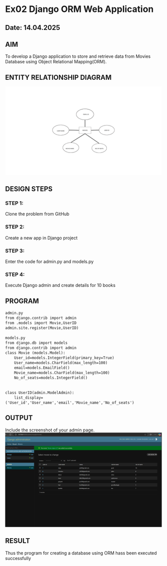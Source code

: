 # Ex02 Django ORM Web Application
## Date: 14.04.2025
## AIM
To develop a Django application to store and retrieve data from Movies Database using Object Relational Mapping(ORM).

## ENTITY RELATIONSHIP DIAGRAM

![OUTPUT](<ER DIAGRAM (2).png>)

## DESIGN STEPS

### STEP 1:
Clone the problem from GitHub

### STEP 2:
Create a new app in Django project

### STEP 3:
Enter the code for admin.py and models.py

### STEP 4:
Execute Django admin and create details for 10 books

## PROGRAM
```
admin.py
from django.contrib import admin
from .models import Movie,UserID
admin.site.register(Movie,UserID)

models.py
from django.db import models
from django.contrib import admin
class Movie (models.Model):
    User_id=models.IntegerField(primary_key=True)
    User_name=models.CharField(max_length=100)
    email=models.EmailField()
    Movie_name=models.CharField(max_length=100)
    No_of_seats=models.IntegerField()
    
 
class UserID(admin.ModelAdmin):
    list_display=('User_id','User_name','email','Movie_name','No_of_seats')
```

## OUTPUT

Include the screenshot of your admin page.
![output](<Screenshot 2025-04-15 011537.png>)


## RESULT
Thus the program for creating a database using ORM hass been executed successfully
